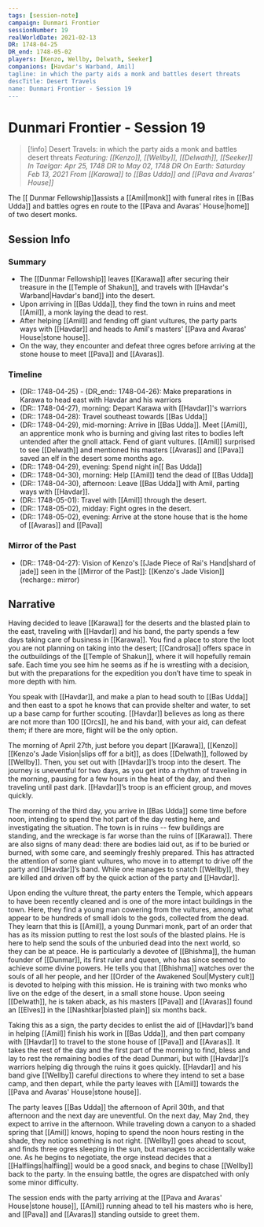 ```yaml
---
tags: [session-note]
campaign: Dunmari Frontier
sessionNumber: 19
realWorldDate: 2021-02-13
DR: 1748-04-25
DR_end: 1748-05-02
players: [Kenzo, Wellby, Delwath, Seeker]
companions: [Havdar's Warband, Amil]
tagline: in which the party aids a monk and battles desert threats
descTitle: Desert Travels
name: Dunmari Frontier - Session 19
---
```

# Dunmari Frontier - Session 19

>[!info] Desert Travels: in which the party aids a monk and battles desert threats
> *Featuring: [[Kenzo]], [[Wellby]], [[Delwath]], [[Seeker]]*
> *In Taelgar: Apr 25, 1748 DR to May 02, 1748 DR*
> *On Earth: Saturday Feb 13, 2021*
> *From [[Karawa]] to [[Bas Udda]] and [[Pava and Avaras' House]]*

The [[ Dunmar Fellowship]]assists a [[Amil|monk]] with funeral rites in [[Bas Udda]] and battles ogres en route to the [[Pava and Avaras' House|home]] of two desert monks.

## Session Info
### Summary
- The [[Dunmar Fellowship]] leaves [[Karawa]] after securing their treasure in the [[Temple of Shakun]], and travels with [[Havdar's Warband|Havdar's band]] into the desert.
- Upon arriving in [[Bas Udda]], they find the town in ruins and meet [[Amil]], a monk laying the dead to rest.
- After helping [[Amil]] and fending off giant vultures, the party parts ways with [[Havdar]] and heads to Amil's masters' [[Pava and Avaras' House|stone house]].
- On the way, they encounter and defeat three ogres before arriving at the stone house to meet [[Pava]] and [[Avaras]].

### Timeline
- (DR:: 1748-04-25) - (DR_end:: 1748-04-26): Make preparations in Karawa to head east with Havdar and his warriors
- (DR:: 1748-04-27), morning: Depart Karawa with [[Havdar]]'s warriors
- (DR:: 1748-04-28): Travel southeast towards [[Bas Udda]]
- (DR:: 1748-04-29), mid-morning: Arrive in [[Bas Udda]]. Meet [[Amil]], an apprentice monk who is burning and giving last rites to bodies left untended after the gnoll attack. Fend of giant vultures. [[Amil]] surprised to see [[Delwath]] and mentioned his masters [[Avaras]] and [[Pava]] saved an elf in the desert some months ago.
- (DR:: 1748-04-29), evening: Spend night in[[ Bas Udda]]
- (DR:: 1748-04-30), morning: Help [[Amil]] tend the dead of [[Bas Udda]]
- (DR:: 1748-04-30), afternoon: Leave [[Bas Udda]] with Amil, parting ways with [[Havdar]]. 
- (DR:: 1748-05-01): Travel with [[Amil]] through the desert.
- (DR:: 1748-05-02), midday: Fight ogres in the desert. 
- (DR:: 1748-05-02), evening: Arrive at the stone house that is the home of [[Avaras]] and [[Pava]]

### Mirror of the Past
- (DR:: 1748-04-27): Vision of Kenzo's [[Jade Piece of Rai's Hand|shard of jade]] seen in the [[Mirror of the Past]]: [[Kenzo's Jade Vision]]  (recharge:: mirror)

## Narrative
Having decided to leave [[Karawa]] for the deserts and the blasted plain to the east, traveling with [[Havdar]] and his band, the party spends a few days taking care of business in [[Karawa]]. You find a place to store the loot you are not planning on taking into the desert; [[Candrosa]] offers space in the outbuildings of the [[Temple of Shakun]], where it will hopefully remain safe. Each time you see him he seems as if he is wrestling with a decision, but with the preparations for the expedition you don’t have time to speak in more depth with him.

You speak with [[Havdar]], and make a plan to head south to [[Bas Udda]] and then east to a spot he knows that can provide shelter and water, to set up a base camp for further scouting. [[Havdar]] believes as long as there are not more than 100 [[Orcs]], he and his band, with your aid, can defeat them; if there are more, flight will be the only option. 

The morning of April 27th, just before you depart [[Karawa]], [[Kenzo]] [[Kenzo's Jade Vision|slips off for a bit]], as does [[Delwath]], followed by [[Wellby]]. Then, you set out with [[Havdar]]’s troop into the desert. The journey is uneventful for two days, as you get into a rhythm of traveling in the morning, pausing for a few hours in the heat of the day, and then traveling until past dark. [[Havdar]]’s troop is an efficient group, and moves quickly.

The morning of the third day, you arrive in [[Bas Udda]] some time before noon, intending to spend the hot part of the day resting here, and investigating the situation. The town is in ruins -- few buildings are standing, and the wreckage is far worse than the ruins of [[Karawa]]. There are also signs of many dead: there are bodies laid out, as if to be buried or burned, with some care, and seemingly freshly prepared. This has attracted the attention of some giant vultures, who move in to attempt to drive off the party and [[Havdar]]’s band. While one manages to snatch [[Wellby]], they are killed and driven off by the quick action of the party and [[Havdar]]. 

Upon ending the vulture threat, the party enters the Temple, which appears to have been recently cleaned and is one of the more intact buildings in the town. Here, they find a young man cowering from the vultures, among what appear to be hundreds of small idols to the gods, collected from the dead. They learn that this is [[Amil]], a young Dunmari monk, part of an order that has as its mission putting to rest the lost souls of the blasted plains. He is here to help send the souls of the unburied dead into the next world, so they can be at peace. He is particularly a devotee of [[Bhishma]], the human founder of [[Dunmar]], its first ruler and queen, who has since seemed to achieve some divine powers. He tells you that [[Bhishma]] watches over the souls of all her people, and her [[Order of the Awakened Soul|Mystery cult]] is devoted to helping with this mission. He is training with two monks who live on the edge of the desert, in a small stone house. Upon seeing [[Delwath]], he is taken aback, as his masters [[Pava]] and [[Avaras]] found an [[Elves]] in the [[Nashtkar|blasted plain]] six months back. 

Taking this as a sign, the party decides to enlist the aid of [[Havdar]]’s band in helping [[Amil]] finish his work in [[Bas Udda]], and then part company with [[Havdar]] to travel to the stone house of [[Pava]] and [[Avaras]]. It takes the rest of the day and the first part of the morning to find, bless and lay to rest the remaining bodies of the dead Dunmari, but with [[Havdar]]’s warriors helping dig through the ruins it goes quickly. [[Havdar]] and his band give [[Wellby]] careful directions to where they intend to set a base camp, and then depart, while the party leaves with [[Amil]] towards the [[Pava and Avaras' House|stone house]]. 

The party leaves [[Bas Udda]] the afternoon of April 30th, and that afternoon and the next day are uneventful. On the next day, May 2nd, they expect to arrive in the afternoon. While traveling down a canyon to a shaded spring that [[Amil]] knows, hoping to spend the noon hours resting in the shade, they notice something is not right. [[Wellby]] goes ahead to scout, and finds three ogres sleeping in the sun, but manages to accidentally wake one. As he begins to negotiate, the orge instead decides that a [[Halflings|halfling]] would be a good snack, and begins to chase [[Wellby]] back to the party. In the ensuing battle, the ogres are dispatched with only some minor difficulty. 

The session ends with the party arriving at the [[Pava and Avaras' House|stone house]], [[Amil]] running ahead to tell his masters who is here, and [[Pava]] and [[Avaras]] standing outside to greet them.
